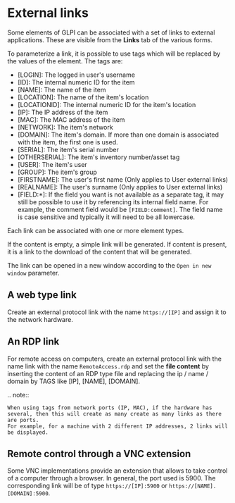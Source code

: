 External links
==============

Some elements of GLPI can be associated with a set of links to external applications.
These are visible from the **Links** tab of the various forms.

To parameterize a link, it is possible to use tags which will be replaced by the values of the element.
The tags are:

- [LOGIN]: The logged in user's username
- [ID]: The internal numeric ID for the item
- [NAME]: The name of the item
- [LOCATION]: The name of the item's location
- [LOCATIONID]: The internal numeric ID for the item's location
- [IP]: The IP address of the item
- [MAC]: The MAC address of the item
- [NETWORK]: The item's network
- [DOMAIN]: The item's domain. If more than one domain is associated with the item, the first one is used.
- [SERIAL]: The item's serial number
- [OTHERSERIAL]: The item's inventory number/asset tag
- [USER]: The item's user
- [GROUP]: The item's group
- [FIRSTNAME]: The user's first name (Only applies to User external links)
- [REALNAME]: The user's surname (Only applies to User external links)
- [FIELD:*]: If the field you want is not available as a separate tag, it may still be possible to use it by referencing its internal field name.
    For example, the comment field would be `[FIELD:comment]`.
    The field name is case sensitive and typically it will need to be all lowercase.

Each link can be associated with one or more element types.

If the content is empty, a simple link will be generated.
If content is present, it is a link to the download of the content that will be generated.

The link can be opened in a new window according to the `Open in new window` parameter.

A web type link
---------------

Create an external protocol link with the name `https://[IP]` and assign it to the network hardware.

An RDP link
------------

For remote access on computers, create an external protocol link with the name link with the name `RemoteAccess.rdp` and set the **file content** by inserting the content of an RDP type file and replacing the ip / name / domain by TAGS like [IP], [NAME], [DOMAIN].

.. note::

    When using tags from network ports (IP, MAC), if the hardware has several, then this will create as many create as many links as there are ports.
    For example, for a machine with 2 different IP addresses, 2 links will be displayed.

Remote control through a VNC extension
--------------------------------------

Some VNC implementations provide an extension that allows to take control of a computer through a browser.
In general, the port used is 5900.
The corresponding link will be of type `https://[IP]:5900` or `https://[NAME].[DOMAIN]:5900`.
